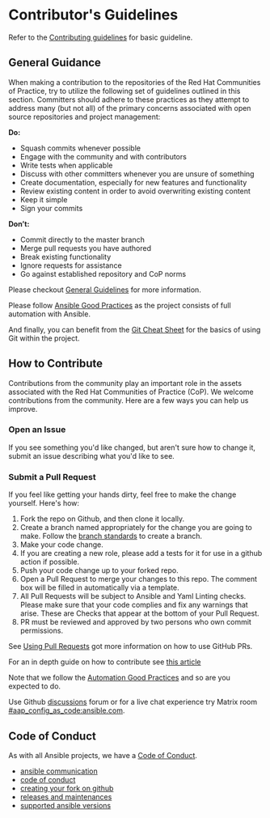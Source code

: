 # Contributor's Guidelines

Refer to the [Contributing guidelines](https://docs.ansible.com/ansible/devel/community/index.html) for basic guideline.

## General Guidance
When making a contribution to the repositories of the Red Hat Communities of Practice, try to utilize the following set of guidelines outlined in this section. Committers should adhere to these practices as they attempt to address many (but not all) of the primary concerns associated with open source repositories and project management:

**Do:**

- Squash commits whenever possible
- Engage with the community and with contributors
- Write tests when applicable
- Discuss with other committers whenever you are unsure of something
- Create documentation, especially for new features and functionality
- Review existing content in order to avoid overwriting existing content
- Keep it simple
- Sign your commits

**Don’t:**

- Commit directly to the master branch
- Merge pull requests you have authored
- Break existing functionality
- Ignore requests for assistance
- Go against established repository and CoP norms

Please checkout [General Guidelines](../docs/general_guidelines.md) for more information.

Please follow [Ansible Good Practices](../docs/ansible_practices.md) as the project consists of full automation with Ansible.

And finally, you can benefit from the [Git Cheat Sheet](../docs/git_cheat_sheet.md) for the basics of using Git within the project.

## How to Contribute

Contributions from the community play an important role in the assets associated with the Red Hat Communities of Practice (CoP). We welcome contributions from the community. Here are a few ways you can help us improve.

### Open an Issue

If you see something you'd like changed, but aren't sure how to change it, submit an issue describing what you'd like to see.

### Submit a Pull Request

If you feel like getting your hands dirty, feel free to make the change yourself. Here's how:

1. Fork the repo on Github, and then clone it locally.
2. Create a branch named appropriately for the change you are going to make. Follow the [branch standards](../docs/branch_standards.md) to create a branch.
3. Make your code change.
4. If you are creating a new role, please add a tests for it for use in a github action if possible.
5. Push your code change up to your forked repo.
6. Open a Pull Request to merge your changes to this repo. The comment box will be filled in automatically via a template.
7. All Pull Requests will be subject to Ansible and Yaml Linting checks. Please make sure that your code complies and fix any warnings that arise. These are Checks that appear at the bottom of your Pull Request.
8. PR must be reviewed and approved by two persons who own commit permissions.


See [Using Pull Requests](https://help.github.com/articles/using-pull-requests/) got more information on how to use GitHub PRs.

For an in depth guide on how to contribute see [this article](https://opensource.com/article/19/7/create-pull-request-github)

Note that we follow the [Automation Good Practices](https://redhat-cop.github.io/automation-good-practices) and so are you expected to do.

Use Github [discussions](https://github.com/redhat-cop/rhis-code/discussions) forum or for a live chat experience try
Matrix room [#aap_config_as_code:ansible.com](https://matrix.to/#/#aap_config_as_code:ansible.com).

## Code of Conduct

As with all Ansible projects, we have a [Code of Conduct](./CODE_OF_CONDUCT.md).

- [ansible communication](https://docs.ansible.com/ansible/latest/community/communication.html)
- [code of conduct](https://docs.ansible.com/ansible/latest/community/code_of_conduct.html)
- [creating your fork on github](https://guides.github.com/activities/forking/)
- [releases and maintenances](https://docs.ansible.com/ansible-core/devel/reference_appendices/release_and_maintenance.)
- [supported ansible versions](https://docs.ansible.com/ansible-core/devel/reference_appendices/release_and_maintenance.html#ansible-core-release-cycle)
